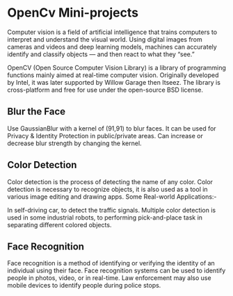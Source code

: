 # OpenCv Mini-projects

Computer vision is a field of artificial intelligence that trains computers to interpret and understand the visual world. Using digital images from cameras and videos and deep learning models, machines can accurately identify and classify objects — and then react to what they “see.”

OpenCV (Open Source Computer Vision Library) is a library of programming functions mainly aimed at real-time computer vision. Originally developed by Intel, it was later supported by Willow Garage then Itseez. The library is cross-platform and free for use under the open-source BSD license.

## Blur the Face

Use GaussianBlur with a kernel of (91,91) to blur faces. It can be used for Privacy & Identity Protection in public/private areas. Can increase or decrease blur strength by changing the kernel.

## Color Detection

Color detection is the process of detecting the name of any color. Color detection is necessary to recognize objects, it is also used as a tool in various image editing and drawing apps. Some Real-world Applications:-

In self-driving car, to detect the traffic signals.
Multiple color detection is used in some industrial robots, to performing pick-and-place task in separating different colored objects.

## Face Recognition

Face recognition is a method of identifying or verifying the identity of an individual using their face. Face recognition systems can be used to identify people in photos, video, or in real-time. Law enforcement may also use mobile devices to identify people during police stops.

